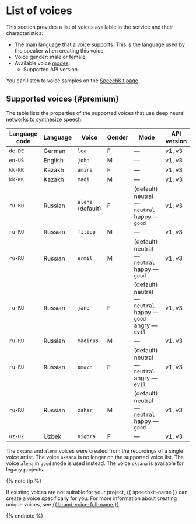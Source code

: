 # List of voices

This section provides a list of voices available in the service and their characteristics:

* The main language that a voice supports. This is the language used by the speaker when creating this voice.
* Voice gender: male or female.
* Available voice [modes](index.md#role).
   * Supported API version.


You can listen to voice samples on the [SpeechKit page](https://cloud.yandex.com/services/speechkit).


## Supported voices {#premium}

The table lists the properties of the supported voices that use deep neural networks to synthesize speech.

| Language code | Language | Voice | Gender | Mode | API version | 
|---------| ---- | ---- | -- |--------|---|
| `de-DE` | German | `lea` | F | — | v1, v3 |
| `en-US` | English | `john` | M | — | v1, v3 |
| `kk-KK` | Kazakh | `amira` | F | — | v1, v3 |
| `kk-KK` | Kazakh | `madi` | M | — | v1, v3 |
| `ru-RU` |  Russian | `alena` </br> (default) | F | (default) neutral — `neutral` </br> happy — `good` </br> | v1, v3 |
| `ru-RU` | Russian | `filipp` | M | — | v1, v3 |
| `ru-RU` | Russian | `ermil` | M | (default) neutral — `neutral` </br> happy — `good` | v1, v3 |
| `ru-RU` | Russian | `jane`  | F | (default) neutral — `neutral` </br> happy — `good` </br> angry — `evil` | v1, v3 |
| `ru-RU` | Russian | `madirus` | M | — | v1, v3 |
| `ru-RU` | Russian | `omazh` | F  | (default) neutral — `neutral` </br> angry — `evil` | v1, v3 |
| `ru-RU` | Russian | `zahar` | M | (default) neutral — `neutral` </br> happy — `good` | v1, v3 |
| `uz-UZ` | Uzbek | `nigora` | F | — | v1, v3 |

The `oksana` and `alena` voices were created from the recordings of a single voice artist. The voice `oksana` is no longer on the supported voice list. The voice `alena` in `good` mode is used instead. The voice `oksana` is available for legacy projects.

{% note tip %}

If existing voices are not suitable for your project, {{ speechkit-name }} can create a voice specifically for you. For more information about creating unique voices, see [{{ brand-voice-full-name }}](brand-voice/index.md).

{% endnote %}